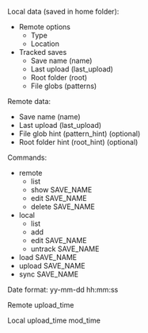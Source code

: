 Local data (saved in home folder):
- Remote options
    - Type
    - Location
- Tracked saves
    - Save name (name)
    - Last upload (last_upload)
    - Root folder (root)
    - File globs (patterns)

Remote data:
- Save name (name)
- Last upload (last_upload)
- File glob hint (pattern_hint) (optional)
- Root folder hint (root_hint) (optional)

Commands:
- remote
    - list
    - show SAVE_NAME
    - edit SAVE_NAME
    - delete SAVE_NAME
- local
    - list
    - add
    - edit SAVE_NAME
    - untrack SAVE_NAME
- load SAVE_NAME
- upload SAVE_NAME 
- sync SAVE_NAME

Date format:
yy-mm-dd hh:mm:ss

Remote
upload_time

Local
upload_time
mod_time